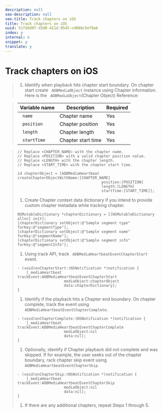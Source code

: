 ```yaml
---
description: null
seo-description: null
seo-title: Track chapters on iOS
title: Track chapters on iOS
uuid: 51fddd97-d3d0-411d-9545-c4868c5ef8ab
index: y
internal: n
snippet: y
translate: y
---
```


# Track chapters on iOS


>1. Identify when playback hits chapter start boundary. On chapter start create ` ADBMediaObject` instance using Chapter information.
>   Here is the ` ADBMediaObject`(Chapter Object) Reference: 

>   |  Variable name  | Description  | Required  |
>   |---|---|---|
>   |  ` name`  | Chapter name  | Yes  |
>   |  ` position`  | Chapter position  | Yes  |
>   |  ` length`  | Chapter length  | Yes  |
>   |  ` startTime`  | Chapter start time  | Yes  |

>
>   ```
>   // Replace <CHAPTER_NAME> with the chapter name. 
>   // Replace <POSITION> with a valid chapter position value. 
>   // Replace <LENGTH> with the chapter length. 
>   // Replace <START_TIME> with the chapter start time. 
>    
>   id chapterObject = [ADBMediaHeartbeat createChapterObjectWithName:[CHAPTER_NAME] 
>                                         position:[POSITION] 
>                                         length:[LENGTH] 
>                                         startTime:[START_TIME]];
>   ```
>
>1. Create Chapter context data dictionary if you intend to provide custom chapter metadata while tracking chapter.
>
>   ```
>   NSMutableDictionary *chapterDictionary = [[NSMutableDictionary alloc] init]; 
>   [chapterDictionary setObject:@"Sample segment type" forKey:@"segmentType"]; 
>   [chapterDictionary setObject:@"Sample segment name" forKey:@"segmentName"]; 
>   [chapterDictionary setObject:@"Sample segment info" forKey:@"segmentInfo"]; 
>   
>   ```
>
>1. Using track API, track ` ADBMediaHeartbeatEventChapterStart` event.
>
>   ```
>   - (void)onChapterStart:(NSNotification *)notification { 
>       [_mediaHeartbeat trackEvent:ADBMediaHeartbeatEventChapterStart  
>                        mediaObject:chapterObject     
>                        data:chapterDictionary]; 
>   }
>   ```
>
>1. Identify if the playback hits a Chapter end boundary. On chapter complete, track the event using ` ADBMediaHeartbeatEventChapterComplete`.
>
>   ```
>   - (void)onChapterComplete:(NSNotification *)notification { 
>       [_mediaHeartbeat trackEvent:ADBMediaHeartbeatEventChapterComplete  
>                        mediaObject:nil  
>                        data:nil]; 
>   }
>   ```
>
>1. Optionally, identify if Chapter playback did not complete and was skipped.
>   If for example, the user seeks out of the chapter boundary, rack chapter skip event using ` ADBMediaHeartbeatEventChapterSkip`. 
>
>   ```
>   - (void)onChapterSkip:(NSNotification *)notification { 
>       [_mediaHeartbeat trackEvent:ADBMediaHeartbeatEventChapterSkip  
>                        mediaObject:nil  
>                        data:nil]; 
>   }
>   ```
>
>1. If there are any additional chapters, repeat Steps 1 through 5.

